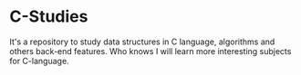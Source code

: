 # C-Studies
It's a repository to study data structures in C language, algorithms and others back-end features. Who knows I will learn more interesting subjects for C-language. 
